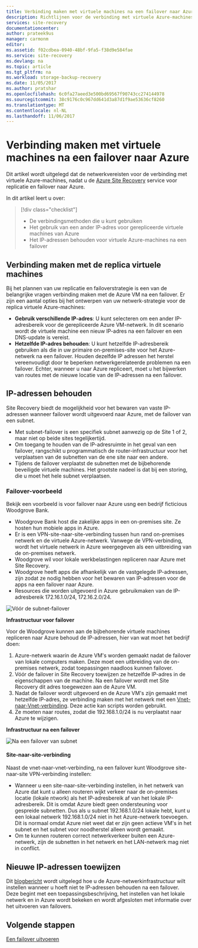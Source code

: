 ```yaml
---
title: Verbinding maken met virtuele machines na een failover naar Azure met Azure Site Recovery | Microsoft Docs
description: Richtlijnen voor de verbinding met virtuele Azure-machines na een failover van on-premises met Azure Site Recovery netwerken
services: site-recovery
documentationcenter: 
author: prateek9us
manager: carmonm
editor: 
ms.assetid: f02cdbea-0940-48bf-9fa5-f38d9e584fae
ms.service: site-recovery
ms.devlang: na
ms.topic: article
ms.tgt_pltfrm: na
ms.workload: storage-backup-recovery
ms.date: 11/05/2017
ms.author: pratshar
ms.openlocfilehash: 6c0fa27aeed3e500bd69567f90743cc274144978
ms.sourcegitcommit: 38c9176c0c967dd641d3a87d1f9ae53636cf8260
ms.translationtype: MT
ms.contentlocale: nl-NL
ms.lasthandoff: 11/06/2017
---
```

# <a name="connecting-to-vms-after-failover-to-azure"></a>Verbinding maken met virtuele machines na een failover naar Azure

Dit artikel wordt uitgelegd dat de netwerkvereisten voor de verbinding met virtuele Azure-machines, nadat u de [Azure Site Recovery](site-recovery-overview.md) service voor replicatie en failover naar Azure.

In dit artikel leert u over:

> [!div class="checklist"]
> * De verbindingsmethoden die u kunt gebruiken
> * Het gebruik van een ander IP-adres voor gerepliceerde virtuele machines van Azure
> * Het IP-adressen behouden voor virtuele Azure-machines na een failover

## <a name="connecting-to-replica-vms"></a>Verbinding maken met de replica virtuele machines

Bij het plannen van uw replicatie en failoverstrategie is een van de belangrijke vragen verbinding maken met de Azure VM na een failover. Er zijn een aantal opties bij het ontwerpen van uw netwerk-strategie voor de replica virtuele Azure-machines:

- **Gebruik verschillende IP-adres**: U kunt selecteren om een ander IP-adresbereik voor de gerepliceerde Azure VM-netwerk. In dit scenario wordt de virtuele machine een nieuw IP-adres na een failover en een DNS-update is vereist.
- **Hetzelfde IP-adres behouden**: U kunt hetzelfde IP-adresbereik gebruiken als die in uw primaire on-premises-site voor het Azure-netwerk na een failover. Houden dezelfde IP adressen het herstel vereenvoudigt door te beperken netwerkgerelateerde problemen na een failover. Echter, wanneer u naar Azure repliceert, moet u het bijwerken van routes met de nieuwe locatie van de IP-adressen na een failover. 

## <a name="retaining-ip-addresses"></a>IP-adressen behouden

Site Recovery biedt de mogelijkheid voor het bewaren van vaste IP-adressen wanneer failover wordt uitgevoerd naar Azure, met de failover van een subnet.

- Met subnet-failover is een specifiek subnet aanwezig op de Site 1 of 2, maar niet op beide sites tegelijkertijd.
- Om toegang te houden van de IP-adresruimte in het geval van een failover, rangschikt u programmatisch de router-infrastructuur voor het verplaatsen van de subnetten van de ene site naar een andere.
- Tijdens de failover verplaatst de subnetten met de bijbehorende beveiligde virtuele machines. Het grootste nadeel is dat bij een storing, die u moet het hele subnet verplaatsen.


### <a name="failover-example"></a>Failover-voorbeeld

Bekijk een voorbeeld is voor failover naar Azure usng een bedrijf ficticious Woodgrove Bank.

- Woodgrove Bank host die zakelijke apps in een on-premises site. Ze hosten hun mobiele apps in Azure.
- Er is een VPN-site-naar-site-verbinding tussen hun rand on-premises netwerk en de virtuele Azure-netwerk. Vanwege de VPN-verbinding, wordt het virtuele netwerk in Azure weergegeven als een uitbreiding van de on-premises netwerk.
- Woodgrove wil voor lokale werkbelastingen repliceren naar Azure met Site Recovery.
 - Woodgrove heeft apps die afhankelijk van de vastgelegde IP-adressen, zijn zodat ze nodig hebben voor het bewaren van IP-adressen voor de apps na een failover naar Azure.
 - Resources die worden uitgevoerd in Azure gebruikmaken van de IP-adresbereik 172.16.1.0/24, 172.16.2.0/24.

![Vóór de subnet-failover](./media/site-recovery-network-design/network-design7.png)

**Infrastructuur voor failover**


Voor de Woodgrove kunnen aan de bijbehorende virtuele machines repliceren naar Azure behoud de IP-adressen, hier van wat moet het bedrijf doen:


1. Azure-netwerk waarin de Azure VM's worden gemaakt nadat de failover van lokale computers maken. Deze moet een uitbreiding van de on-premises netwerk, zodat toepassingen naadloos kunnen failover.
2. Vóór de failover in Site Recovery toewijzen ze hetzelfde IP-adres in de eigenschappen van de machine. Na een failover wordt met Site Recovery dit adres toegewezen aan de Azure VM.
3. Nadat de failover wordt uitgevoerd en de Azure VM's zijn gemaakt met hetzelfde IP-adres, ze verbinding maken met het netwerk met een [Vnet-naar-Vnet-verbinding](../vpn-gateway/virtual-networks-configure-vnet-to-vnet-connection.md). Deze actie kan scripts worden gebruikt.
4. Ze moeten naar routes, zodat die 192.168.1.0/24 is nu verplaatst naar Azure te wijzigen.


**Infrastructuur na een failover**

![Na een failover van subnet](./media/site-recovery-network-design/network-design9.png)

#### <a name="site-to-site-connection"></a>Site-naar-site-verbinding

Naast de vnet-naar-vnet-verbinding, na een failover kunt Woodgrove site-naar-site VPN-verbinding instellen:
- Wanneer u een site-naar-site-verbinding instellen, in het netwerk van Azure dat kunt u alleen routeren wijkt verkeer naar de on-premises locatie (lokale ntwork) als het IP-adresbereik af van het lokale IP-adresbereik. Dit is omdat Azure biedt geen ondersteuning voor gespreide subnetten. Dus als u subnet 192.168.1.0/24 lokale hebt, kunt u een lokaal netwerk 192.168.1.0/24 niet in het Azure-netwerk toevoegen. Dit is normaal omdat Azure niet weet dat er zijn geen actieve VM's in het subnet en het subnet voor noodherstel alleen wordt gemaakt.
- Om te kunnen routeren correct netwerkverkeer buiten een Azure-netwerk, zijn de subnetten in het netwerk en het LAN-netwerk mag niet in conflict.




## <a name="assigning-new-ip-addresses"></a>Nieuwe IP-adressen toewijzen

Dit [blogbericht](http://azure.microsoft.com/blog/2014/09/04/networking-infrastructure-setup-for-microsoft-azure-as-a-disaster-recovery-site/) wordt uitgelegd hoe u de Azure-netwerkinfrastructuur wilt instellen wanneer u hoeft niet te IP-adressen behouden na een failover. Deze begint met een toepassingsbeschrijving, het instellen van het lokale netwerk en in Azure wordt bekeken en wordt afgesloten met informatie over het uitvoeren van failovers. 

## <a name="next-steps"></a>Volgende stappen
[Een failover uitvoeren](site-recovery-failover.md)




